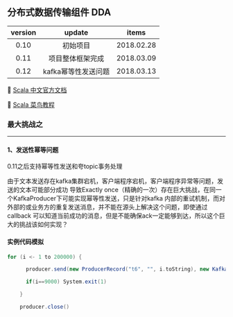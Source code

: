 ## 分布式数据传输组件 DDA

version | update | items 
:--: | :--: | :--:
0.10 | 初始项目| 2018.02.28
0.11 | 项目整体框架完成|2018.03.09
0.12 | kafka幂等性发送问题| 2018.03.13

🔗 [Scala 中文官方文档](http://docs.scala-lang.org/zh-cn/overviews/)

🔗 [Scala 菜鸟教程](http://www.runoob.com/scala/scala-tutorial.html)


### 最大挑战之

---

#### 1、发送性幂等问题

0.11之后支持幂等性发送和夸topic事务处理

   由于文本发送存在kafka集群宕机，客户端程序宕机，客户端程序异常等问题，发送的文本可能部分成功
导致Exactly once（精确的一次）存在巨大挑战，在同一个KafkaProducer下可能实现幂等性发送，只是针对kafka
内部的重试机制，而对外部的或业务方的重复发送消息，并不能在源头上解决这个问题，即使通过callback
可以知道当前成功的消息，但是不能确保ack一定能够到达，所以这个巨大的挑战该如何实现？

#### 实例代码模拟

```scala
for (i <- 1 to 200000) {

      producer.send(new ProducerRecord("t6", "", i.toString), new KafkaProducerSendCallback(i, ""))

      if(i==9000) System.exit(1)

    }

    producer.close()

